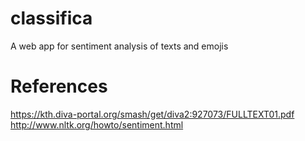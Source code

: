 # classifica
A web app for sentiment analysis of texts and emojis

# References
https://kth.diva-portal.org/smash/get/diva2:927073/FULLTEXT01.pdf
http://www.nltk.org/howto/sentiment.html
